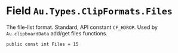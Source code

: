 # Field `Au.Types.ClipFormats.Files`

The file-list format. Standard, API constant `CF_HDROP`. Used by `Au.clipboardData` add/get files functions.

```
public const int Files = 15
```